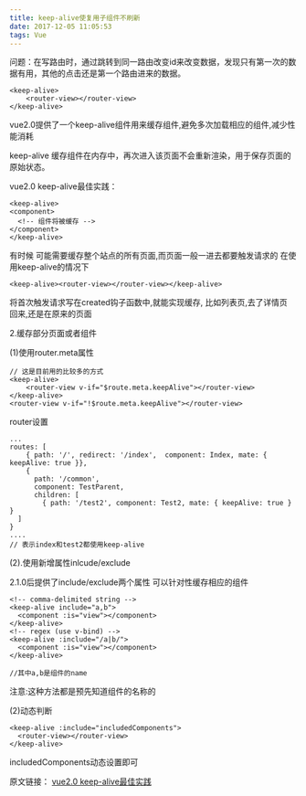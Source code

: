 ```yaml
---
title: keep-alive使复用子组件不刷新
date: 2017-12-05 11:05:53
tags: Vue
---
```

问题：在写路由时，通过跳转到同一路由改变id来改变数据，发现只有第一次的数据有用，其他的点击还是第一个路由进来的数据。

	<keep-alive>
		<router-view></router-view>
	</keep-alive>
<!-- more -->

vue2.0提供了一个keep-alive组件用来缓存组件,避免多次加载相应的组件,减少性能消耗

keep-alive 缓存组件在内存中，再次进入该页面不会重新渲染，用于保存页面的原始状态。

vue2.0 keep-alive最佳实践：

	<keep-alive>
	<component>
	  <!-- 组件将被缓存 -->
	</component>
	</keep-alive>

有时候 可能需要缓存整个站点的所有页面,而页面一般一进去都要触发请求的
在使用keep-alive的情况下

	<keep-alive><router-view></router-view></keep-alive>

将首次触发请求写在created钩子函数中,就能实现缓存,
比如列表页,去了详情页 回来,还是在原来的页面

2.缓存部分页面或者组件

(1)使用router.meta属性

	// 这是目前用的比较多的方式
	<keep-alive>
	    <router-view v-if="$route.meta.keepAlive"></router-view>
	</keep-alive>
	<router-view v-if="!$route.meta.keepAlive"></router-view>

router设置

	... 
	routes: [
		{ path: '/', redirect: '/index',  component: Index, mate: { keepAlive: true }},
		{
		  path: '/common',
		  component: TestParent,
		  children: [
		    { path: '/test2', component: Test2, mate: { keepAlive: true } } 
	  ]
	}
	....
	// 表示index和test2都使用keep-alive

(2).使用新增属性inlcude/exclude

2.1.0后提供了include/exclude两个属性 可以针对性缓存相应的组件

	<!-- comma-delimited string -->
	<keep-alive include="a,b">
	  <component :is="view"></component>
	</keep-alive>
	<!-- regex (use v-bind) -->
	<keep-alive :include="/a|b/">
	  <component :is="view"></component>
	</keep-alive>
	
	//其中a,b是组件的name

注意:这种方法都是预先知道组件的名称的

(2)动态判断
	
	<keep-alive :include="includedComponents">
	  <router-view></router-view>
	</keep-alive>

includedComponents动态设置即可

原文链接：  [vue2.0 keep-alive最佳实践](http://blog.csdn.net/qq_32786873/article/details/71173576) 